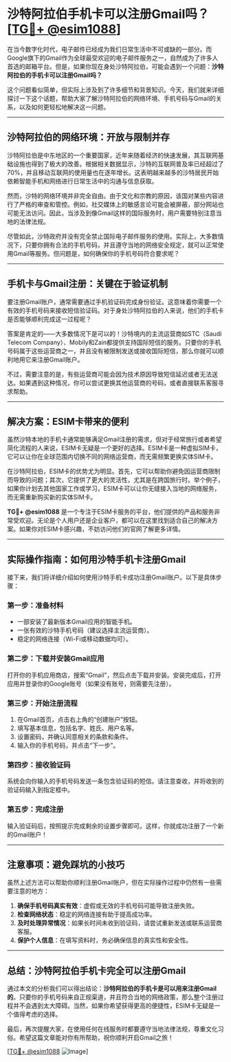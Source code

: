 # 沙特阿拉伯手机卡可以注册Gmail吗？[[TG💪+ @esim1088](https://t.me/s/esim1088)]

在当今数字化时代，电子邮件已经成为我们日常生活中不可或缺的一部分。而Google旗下的Gmail作为全球最受欢迎的电子邮件服务之一，自然成为了许多人首选的邮箱平台。但是，如果你现在身处沙特阿拉伯，可能会遇到一个问题：**沙特阿拉伯的手机卡可以注册Gmail吗？**

这个问题看似简单，但实际上涉及到了许多细节和背景知识。今天，我们就来详细探讨一下这个话题，帮助大家了解沙特阿拉伯的网络环境、手机号码与Gmail的关系，以及如何更轻松地解决这一问题。

---

## 沙特阿拉伯的网络环境：开放与限制并存

沙特阿拉伯是中东地区的一个重要国家，近年来随着经济的快速发展，其互联网基础设施也得到了极大的改善。根据相关数据显示，沙特的互联网普及率已经超过了70%，并且移动互联网的使用量也在逐年增长。这表明越来越多的沙特居民开始依赖智能手机和网络进行日常生活中的沟通与信息获取。

然而，沙特的网络环境并非完全自由。由于文化和宗教的原因，该国对某些内容进行了严格的审查和管控。例如，社交媒体上的敏感言论可能会被屏蔽，部分网站也可能无法访问。因此，当涉及到像Gmail这样的国际服务时，用户需要特别注意当地的法律法规。

尽管如此，沙特政府并没有完全禁止国际电子邮件服务的使用。实际上，大多数情况下，只要你拥有合法的手机号码，并且遵守当地的网络安全规定，就可以正常使用Gmail等服务。但问题是，如何确保你的手机号码符合要求呢？

---

## 手机卡与Gmail注册：关键在于验证机制

要注册Gmail账户，通常需要通过手机验证码完成身份验证。这意味着你需要一个有效的手机号码来接收短信验证码。对于身处沙特阿拉伯的人来说，他们的手机卡是否能够顺利完成这一过程呢？

答案是肯定的——大多数情况下是可以的！沙特境内的主流运营商如STC（Saudi Telecom Company）、Mobily和Zain都提供支持国际短信的服务。只要你的手机号码属于这些运营商之一，并且没有被限制发送或接收国际短信，那么你就可以顺利地用它来注册Gmail账户。

不过，需要注意的是，有些运营商可能会因为技术原因导致短信延迟或者无法送达。如果遇到这种情况，你可以尝试更换其他运营商的号码，或者直接联系客服寻求帮助。

---

## 解决方案：ESIM卡带来的便利

虽然沙特本地的手机卡通常能够满足Gmail注册的需求，但对于经常旅行或者希望简化流程的人来说，ESIM卡无疑是一个更好的选择。ESIM卡是一种虚拟SIM卡，它可以让你在全球范围内切换不同的网络运营商，而无需频繁更换实体SIM卡。

在沙特阿拉伯，ESIM卡的优势尤为明显。首先，它可以帮助你避免因运营商限制而导致的问题；其次，它提供了更大的灵活性，尤其是在跨国旅行时。举个例子，如果你计划去其他国家工作或学习，ESIM卡可以让你无缝接入当地的网络服务，而无需重新购买新的实体SIM卡。

**TG💪+ @esim1088** 是一个专注于ESIM卡服务的平台，他们提供的产品和服务非常受欢迎。无论是个人用户还是企业客户，都可以在这里找到适合自己的解决方案。如果你对ESIM卡感兴趣，不妨访问他们的官网了解更多详情。

---

## 实际操作指南：如何用沙特手机卡注册Gmail

接下来，我们将详细介绍如何使用沙特手机卡成功注册Gmail账户。以下是具体步骤：

### 第一步：准备材料
- 一部安装了最新版本Gmail应用的智能手机。
- 一张有效的沙特手机号码（建议选择主流运营商）。
- 稳定的网络连接（Wi-Fi或移动数据均可）。

### 第二步：下载并安装Gmail应用
打开你的手机应用商店，搜索“Gmail”，然后点击下载并安装。安装完成后，打开应用并登录你的Google账号（如果没有账号，则需要先注册）。

### 第三步：开始注册流程
1. 在Gmail首页，点击右上角的“创建账户”按钮。
2. 填写基本信息，包括名字、姓氏、用户名等。
3. 设置密码，并确认同意相关的条款和条件。
4. 输入你的手机号码，并点击“下一步”。

### 第四步：接收验证码
系统会向你输入的手机号码发送一条包含验证码的短信。请注意查收，并将收到的验证码输入到指定框中。

### 第五步：完成注册
输入验证码后，按照提示完成剩余的设置步骤即可。这样，你就成功注册了一个新的Gmail账户！

---

## 注意事项：避免踩坑的小技巧

虽然上述方法可以帮助你顺利注册Gmail账户，但在实际操作过程中仍然有一些需要注意的地方：

1. **确保手机号码真实有效**：虚假或无效的手机号码可能导致注册失败。
2. **检查网络状态**：稳定的网络连接有助于提高成功率。
3. **及时处理异常情况**：如果长时间未收到验证码，请尝试重新发送或联系运营商客服。
4. **保护个人信息**：在填写资料时，务必确保信息的真实性和安全性。

---

## 总结：沙特阿拉伯手机卡完全可以注册Gmail

通过本文的分析我们可以得出结论：**沙特阿拉伯的手机卡是可以用来注册Gmail的**。只要你的手机号码来自正规渠道，并且符合当地的网络政策，那么整个注册过程并不会遇到太大障碍。当然，如果你希望获得更高的便捷性，ESIM卡无疑是一个值得考虑的选择。

最后，再次提醒大家，在使用任何在线服务时都要遵守当地法律法规，尊重文化习俗。希望这篇文章能对你有所帮助，祝你顺利开启Gmail之旅！

[[TG💪+ @esim1088](https://t.me/s/esim1088) ![Image](https://i.postimg.cc/4NQfJmqS/Snipaste-2025-05-13-00-14-12.png)]